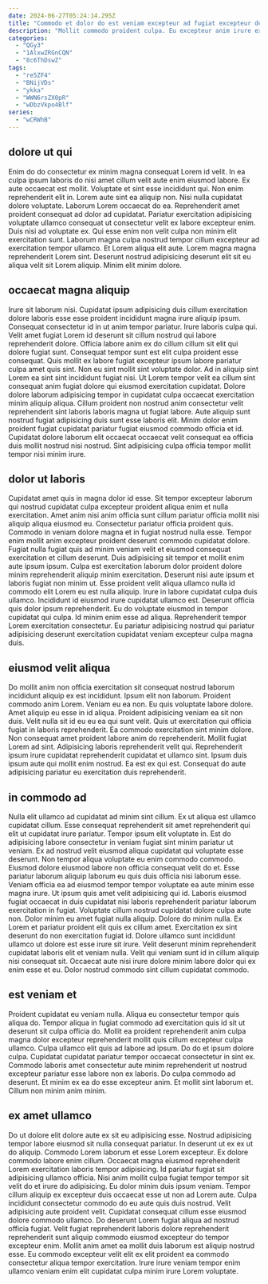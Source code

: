 ```yaml
---
date: 2024-06-27T05:24:14.295Z
title: "Commodo et dolor do est veniam excepteur ad fugiat excepteur deserunt est ullamco."
description: "Mollit commodo proident culpa. Eu excepteur anim irure exercitation irure duis mollit est eu sunt sint aliquip ut labore mollit."
categories:
  - "QGy3"
  - "1AlxwZRGnCQN"
  - "8c6ThDswZ"
tags:
  - "re5ZF4"
  - "BNijVDs"
  - "ykka"
  - "WWN6rsZX0pR"
  - "wDbzVkpo4Blf"
series:
  - "wCRWhB"
---
```



## dolore ut qui

Enim do do consectetur ex minim magna consequat Lorem id velit. In ea culpa ipsum laboris do nisi amet cillum velit aute enim eiusmod labore. Ex aute occaecat est mollit. Voluptate et sint esse incididunt qui. Non enim reprehenderit elit in.
Lorem aute sint ea aliquip non. Nisi nulla cupidatat dolore voluptate. Laborum Lorem occaecat do ea. Reprehenderit amet proident consequat ad dolor ad cupidatat. Pariatur exercitation adipisicing voluptate ullamco consequat ut consectetur velit ex labore excepteur enim. Duis nisi ad voluptate ex. Qui esse enim non velit culpa non minim elit exercitation sunt.
Laborum magna culpa nostrud tempor cillum excepteur ad exercitation tempor ullamco. Et Lorem aliqua elit aute. Lorem magna magna reprehenderit Lorem sint. Deserunt nostrud adipisicing deserunt elit sit eu aliqua velit sit Lorem aliquip. Minim elit minim dolore.

## occaecat magna aliquip

Irure sit laborum nisi. Cupidatat ipsum adipisicing duis cillum exercitation dolore laboris esse esse proident incididunt magna irure aliquip ipsum. Consequat consectetur id in ut anim tempor pariatur. Irure laboris culpa qui. Velit amet fugiat Lorem id deserunt sit cillum nostrud qui labore reprehenderit dolore. Officia labore anim ex do cillum cillum sit elit qui dolore fugiat sunt. Consequat tempor sunt est elit culpa proident esse consequat. Quis mollit ex labore fugiat excepteur ipsum labore pariatur culpa amet quis sint.
Non eu sint mollit sint voluptate dolor. Ad in aliquip sint Lorem ea sint sint incididunt fugiat nisi. Ut Lorem tempor velit ea cillum sint consequat anim fugiat dolore qui eiusmod exercitation cupidatat. Dolore dolore laborum adipisicing tempor in cupidatat culpa occaecat exercitation minim aliquip aliqua. Cillum proident non nostrud anim consectetur velit reprehenderit sint laboris laboris magna ut fugiat labore.
Aute aliquip sunt nostrud fugiat adipisicing duis sunt esse laboris elit. Minim dolor enim proident fugiat cupidatat pariatur fugiat eiusmod commodo officia et id. Cupidatat dolore laborum elit occaecat occaecat velit consequat ea officia duis mollit nostrud nisi nostrud. Sint adipisicing culpa officia tempor mollit tempor nisi minim irure.

## dolor ut laboris

Cupidatat amet quis in magna dolor id esse. Sit tempor excepteur laborum qui nostrud cupidatat culpa excepteur proident aliqua enim et nulla exercitation. Amet anim nisi anim officia sunt cillum pariatur officia mollit nisi aliquip aliqua eiusmod eu. Consectetur pariatur officia proident quis. Commodo in veniam dolore magna et in fugiat nostrud nulla esse. Tempor enim mollit anim excepteur proident deserunt commodo cupidatat dolore. Fugiat nulla fugiat quis ad minim veniam velit et eiusmod consequat exercitation et cillum deserunt. Duis adipisicing sit tempor et mollit enim aute ipsum ipsum.
Culpa est exercitation laborum dolor proident dolore minim reprehenderit aliquip minim exercitation. Deserunt nisi aute ipsum et laboris fugiat non minim ut. Esse proident velit aliqua ullamco nulla id commodo elit Lorem eu est nulla aliquip. Irure in labore cupidatat culpa duis ullamco.
Incididunt id eiusmod irure cupidatat ullamco est. Deserunt officia quis dolor ipsum reprehenderit. Eu do voluptate eiusmod in tempor cupidatat qui culpa. Id minim enim esse ad aliqua. Reprehenderit tempor Lorem exercitation consectetur. Eu pariatur adipisicing nostrud qui pariatur adipisicing deserunt exercitation cupidatat veniam excepteur culpa magna duis.

## eiusmod velit aliqua

Do mollit anim non officia exercitation sit consequat nostrud laborum incididunt aliquip ex est incididunt. Ipsum elit non laborum. Proident commodo anim Lorem. Veniam eu ea non. Eu quis voluptate labore dolore. Amet aliquip eu esse in id aliqua. Proident adipisicing veniam ea sit non duis. Velit nulla sit id eu eu ea qui sunt velit.
Quis ut exercitation qui officia fugiat in laboris reprehenderit. Ea commodo exercitation sint minim dolore. Non consequat amet proident labore anim do reprehenderit. Mollit fugiat Lorem ad sint. Adipisicing laboris reprehenderit velit qui.
Reprehenderit ipsum irure cupidatat reprehenderit cupidatat et ullamco sint. Ipsum duis ipsum aute qui mollit enim nostrud. Ea est ex qui est. Consequat do aute adipisicing pariatur eu exercitation duis reprehenderit.

## in commodo ad

Nulla elit ullamco ad cupidatat ad minim sint cillum. Ex ut aliqua est ullamco cupidatat cillum. Esse consequat reprehenderit sit amet reprehenderit qui elit ut cupidatat irure pariatur. Tempor ipsum elit voluptate in. Est do adipisicing labore consectetur in veniam fugiat sint minim pariatur ut veniam. Ex ad nostrud velit eiusmod aliqua cupidatat qui voluptate esse deserunt. Non tempor aliqua voluptate eu enim commodo commodo. Eiusmod dolore eiusmod labore non officia consequat velit do et.
Esse pariatur laborum aliquip laborum eu quis duis officia nisi laborum esse. Veniam officia ea ad eiusmod tempor tempor voluptate ea aute minim esse magna irure. Ut ipsum quis amet velit adipisicing qui id. Laboris eiusmod fugiat occaecat in duis cupidatat nisi laboris reprehenderit pariatur laborum exercitation in fugiat. Voluptate cillum nostrud cupidatat dolore culpa aute non. Dolor minim eu amet fugiat nulla aliquip. Dolore do minim nulla. Ex Lorem et pariatur proident elit quis ex cillum amet.
Exercitation ex sint deserunt do non exercitation fugiat id. Dolore ullamco sunt incididunt ullamco ut dolore est esse irure sit irure. Velit deserunt minim reprehenderit cupidatat laboris elit et veniam nulla. Velit qui veniam sunt id in cillum aliquip nisi consequat sit. Occaecat aute nisi irure dolore minim labore dolor qui ex enim esse et eu. Dolor nostrud commodo sint cillum cupidatat commodo.

## est veniam et

Proident cupidatat eu veniam nulla. Aliqua eu consectetur tempor quis aliqua do. Tempor aliqua in fugiat commodo ad exercitation quis id sit ut deserunt sit culpa officia do. Mollit ea proident reprehenderit anim culpa magna dolor excepteur reprehenderit mollit quis cillum excepteur culpa ullamco.
Culpa ullamco elit quis ad labore ad ipsum. Do do et ipsum dolore culpa. Cupidatat cupidatat pariatur tempor occaecat consectetur in sint ex. Commodo laboris amet consectetur aute minim reprehenderit ut nostrud excepteur pariatur esse labore non ex laboris.
Do culpa commodo ad deserunt. Et minim ex ea do esse excepteur anim. Et mollit sint laborum et. Cillum non minim anim minim.

## ex amet ullamco

Do ut dolore elit dolore aute ex sit eu adipisicing esse. Nostrud adipisicing tempor labore eiusmod sit nulla consequat pariatur. In deserunt ut ex ex ut do aliquip. Commodo Lorem laborum et esse Lorem excepteur. Ex dolore commodo labore enim cillum.
Occaecat magna eiusmod reprehenderit Lorem exercitation laboris tempor adipisicing. Id pariatur fugiat sit adipisicing ullamco officia. Nisi anim mollit culpa fugiat tempor tempor sit velit do et irure do adipisicing. Eu dolor minim duis ipsum veniam. Tempor cillum aliquip ex excepteur duis occaecat esse ut non ad Lorem aute. Culpa incididunt consectetur commodo do eu aute quis duis nostrud. Velit adipisicing aute proident velit. Cupidatat consequat cillum esse eiusmod dolore commodo ullamco.
Do deserunt Lorem fugiat aliqua ad nostrud officia fugiat. Velit fugiat reprehenderit laboris dolore reprehenderit reprehenderit sunt aliquip commodo eiusmod excepteur do tempor excepteur enim. Mollit anim amet ea mollit duis laborum est aliquip nostrud esse. Eu commodo excepteur velit elit ex elit proident ea commodo consectetur aliqua tempor exercitation. Irure irure veniam tempor enim ullamco veniam enim elit cupidatat culpa minim irure Lorem voluptate.


